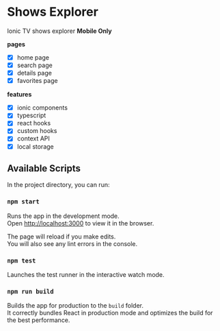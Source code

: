 # Shows Explorer

Ionic TV shows explorer  **Mobile Only**

**pages**

- [x] home page
- [x] search page
- [x] details page
- [x] favorites page

**features**

- [x] ionic components
- [x] typescript
- [x] react hooks
- [x] custom hooks
- [x] context API
- [x] local storage

## Available Scripts

In the project directory, you can run:

### `npm start`

Runs the app in the development mode.<br />
Open [http://localhost:3000](http://localhost:3000) to view it in the browser.

The page will reload if you make edits.<br />
You will also see any lint errors in the console.

### `npm test`

Launches the test runner in the interactive watch mode.

### `npm run build`

Builds the app for production to the `build` folder.<br />
It correctly bundles React in production mode and optimizes the build for the best performance.

